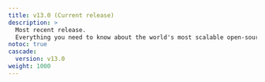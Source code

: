 ```yaml
---
title: v13.0 (Current release)
description: >
  Most recent release.
  Everything you need to know about the world's most scalable open-source MySQL platform.
notoc: true
cascade:
  version: v13.0
weight: 1000
---
```


